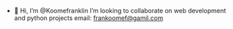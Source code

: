 - 👋 Hi, I’m @Koomefranklin
I’m looking to collaborate on web development and python projects
email: frankoomef@gamil.com

<!---
Koomefranklin/Koomefranklin is a ✨ special ✨ repository because its `README.md` (this file) appears on your GitHub profile.
You can click the Preview link to take a look at your changes.
--->
